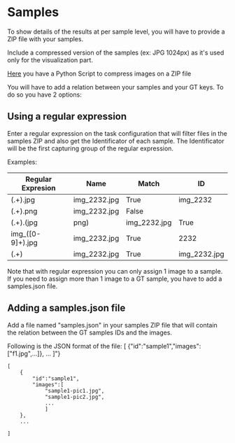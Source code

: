 # Samples
To show details of the results at per sample level, you will have to provide a ZIP file with your samples.

Include a compressed version of the samples (ex: JPG 1024px) as it's used only for the visualization part.

[Here](./compression.py) you have a Python Script to compress images on a ZIP file

You will have to add a relation between your samples and your GT keys.
To do so you have 2 options:

## Using a regular expression
Enter a regular expression on the task configuration that will filter files in the samples ZIP and also get the Identificator of each sample.
The Identificator will be the first capturing group of the regular expression.

Examples:

| Regular Expresion | Name | Match | ID |
| --- | --- | --- | --- |
| (.+).jpg | img_2232.jpg | True | img_2232 |
| (.+).png | img_2232.jpg | False |  |
| (.+).(jpg|png) | img_2232.jpg | True | img_2232 |
| img_([0-9]+).jpg | img_2232.jpg | True | 2232 |
| (.+) | img_2232.jpg | True | img_2232.jpg |


Note that with regular expression you can only assign 1 image to a sample. If you need to assign more than 1 image to a GT sample, you have to add a samples.json file.


## Adding a samples.json file
Add a file named "samples.json" in your samples ZIP file that will contain the relation between the GT samples IDs and the images.

Following is the JSON format of the file: [ {\"id\":\"sample1\",\"images\":[\"f1.jpg\",...]}, ... ]"}


```
[ 
    {
        "id":"sample1",
        "images":[ 
            "sample1-pic1.jpg",
            "sample1-pic2.jpg",
            ...
            ]
    },
    ...

]
```
